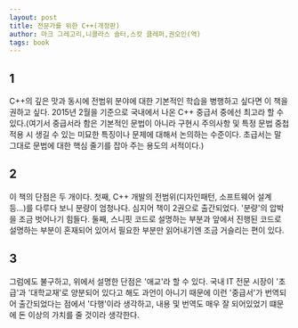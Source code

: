 ```yaml
---
layout: post
title: 전문가를 위한 C++(개정판)
author: 마크 그레고리,니콜라스 솔터,스캇 클레퍼,권오인(역)
tags: book
---
```


## 1
C++의 깊은 맛과 동시에 전범위 분야에 대한 기본적인 학습을 병행하고 싶다면 이 책을 권하고 싶다. 2015년 2월을 기준으로 국내에서 나온 C++ 중급서 중에선 최고라 할 수 있다.(여기서 중급서라 함은 기본적인 문법이 아니라 구현시 주의사항 및 특정 문법 중첩적용 시 생길 수 있는 미묘한 특징이나 문제에 대해서 논의하는 수준이다. 초급서는 말 그대로 문법에 대한 핵심 줄기를 잡아 주는 용도의 서적이다.)

## 2
이 책의 단점은 두 개이다. 첫째, C++ 개발의 전범위(디자인패턴, 소프트웨어 설계 등...)를 다루다 보니 분량이 엄청나다. 심지어 책이 2권으로 출간되었다. '분량'의 압박을 조금 벗어나기 힘들다. 둘째, 스니핏 코드로 설명하는 부분과 앞에서 진행된 코드로 설명하는 부분이 혼재되어 있어서 필요한 부분만 읽어내기엔 조금 거슬리는 편이 있다.

## 3
그럼에도 불구하고, 위에서 설명한 단점은 '애교'라 할 수 있다. 국내 IT 전문 시장이 '초급'과 '대학교재'로 양분되어 있다고 해도 과언이 아니기 때문에 이런 '중급서'가 번역되어 출간되었다는 점에서 '다행'이라 생각하고, 내용 및 번역도 매우 잘 되어있었기 떄문에 돈 이상의 가치를 줄 것이라 생각한다.

